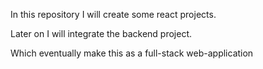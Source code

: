 In this repository I will create some react projects.

Later on I will integrate the backend project.

Which eventually make this as a full-stack web-application 
